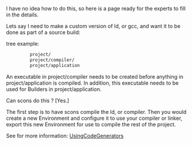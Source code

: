 
I have no idea how to do this, so here is a page ready for the experts to fill in the details. 

Lets say I need to make a custom version of ld, or gcc, and want it to be done as part of a source build: 

tree example: 
```txt
         project/
         project/compiler/
         project/application
```
An executable in project/compiler needs to be created before anything in project/application is compiled. In addition, this executable needs to be used for Builders in project/application. 

Can scons do this ? [Yes.] 

The first step is to have scons compile the ld, or compiler.  Then you would create a new Environment and configure it to use your compiler or linker, export this new Environment for use to compile the rest of the project. 

See for more information: [UsingCodeGenerators](UsingCodeGenerators) 
